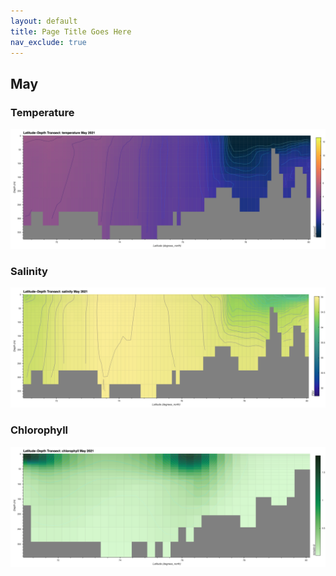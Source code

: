 ```yaml
---
layout: default
title: Page Title Goes Here
nav_exclude: true
---
```


## May

### Temperature
![May Temperature](cmems_mod_arc_phy_my_topaz4_P1M/2021/May/thetao.png)

### Salinity
![May Salinity](cmems_mod_arc_phy_my_topaz4_P1M/2021/May/so.png)

### Chlorophyll
![May Chlorophyll](cmems_mod_arc_bgc_my_ecosmo_P1M/2021/May/chl.png)